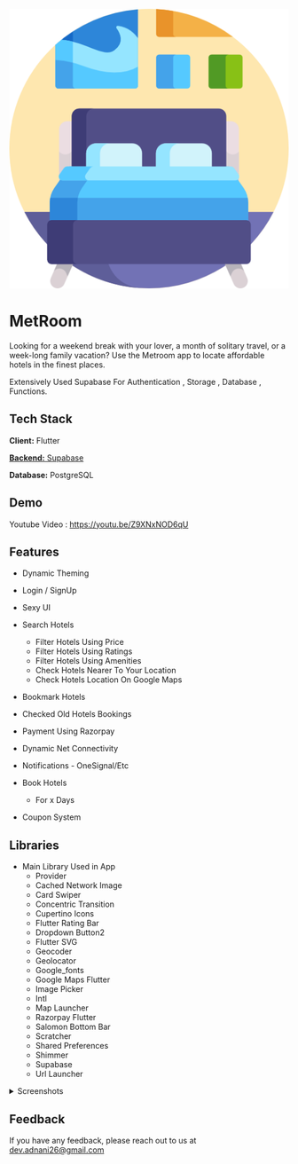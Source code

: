 <p align="center">
  <img src="https://raw.githubusercontent.com/Dev-Adnani/MetRoom-Flutter/main/assets/logo/logo.png" />
</p>

# MetRoom
 
Looking for a weekend break with your lover, a month of solitary travel, or a week-long family vacation? Use the Metroom app to locate affordable hotels in the finest places. 

Extensively Used Supabase For Authentication , Storage , Database , Functions.

## Tech Stack

**Client:** Flutter

[**Backend:** Supabase](https://supabase.com/)

**Database:** PostgreSQL

## Demo

Youtube Video : https://youtu.be/Z9XNxNOD6qU

## Features

  - Dynamic Theming
  - Login / SignUp
  - Sexy UI

- Search Hotels
  - Filter Hotels Using Price
  - Filter Hotels Using Ratings
  - Filter Hotels Using Amenities
  - Check Hotels Nearer To Your Location
  - Check Hotels Location On Google Maps

- Bookmark Hotels
- Checked Old Hotels Bookings
- Payment Using Razorpay

- Dynamic Net Connectivity
- Notifications - OneSignal/Etc

- Book Hotels
  - For x Days
- Coupon System

## Libraries

- Main Library Used in App 
    - Provider
    - Cached Network Image
    - Card Swiper
    - Concentric Transition
    - Cupertino Icons
    - Flutter Rating Bar
    - Dropdown Button2
    - Flutter SVG
    - Geocoder
    - Geolocator
    - Google_fonts
    - Google Maps Flutter
    - Image Picker
    - Intl
    - Map Launcher
    - Razorpay Flutter
    - Salomon Bottom Bar
    - Scratcher
    - Shared Preferences
    - Shimmer
    - Supabase
    - Url Launcher
    
<details>
  <summary>Screenshots </summary>
    
Screen 1               |  Screen 2  | Screen 3                            
:-------------------------:|:-------------------------:|:-------------------------:
![](https://github.com/Dev-Adnani/MetRoom-Flutter/blob/main/screenshots/screen_1-removebg-preview.png?raw=true)|![](https://github.com/Dev-Adnani/MetRoom-Flutter/blob/main/screenshots/screen_2-removebg-preview.png?raw=true)|![](https://github.com/Dev-Adnani/MetRoom-Flutter/blob/main/screenshots/screen_3-removebg-preview.png?raw=true)

Screen 4              |  Screen 5 | Screen 6                          
:-------------------------:|:-------------------------:|:-------------------------:
![](https://github.com/Dev-Adnani/MetRoom-Flutter/blob/main/screenshots/screen_4-removebg-preview.png?raw=true)|![](https://github.com/Dev-Adnani/MetRoom-Flutter/blob/main/screenshots/screen_5-removebg-preview.png?raw=true)|![](https://github.com/Dev-Adnani/MetRoom-Flutter/blob/main/screenshots/screen_6-removebg-preview.png?raw=true)

Screen 7              |  Screen 8 | Screen 9                           
:-------------------------:|:-------------------------:|:-------------------------:
![](https://github.com/Dev-Adnani/MetRoom-Flutter/blob/main/screenshots/screen_7-removebg-preview.png?raw=true)|![](https://github.com/Dev-Adnani/MetRoom-Flutter/blob/main/screenshots/screen_8-removebg-preview.png?raw=true)|![](https://github.com/Dev-Adnani/MetRoom-Flutter/blob/main/screenshots/screen_9-removebg-preview.png?raw=true)

Screen 10            |  Screen 11                            
:-------------------------:|:-------------------------:
![](https://github.com/Dev-Adnani/MetRoom-Flutter/blob/main/screenshots/screen_10-removebg-preview.png?raw=true)|![](https://github.com/Dev-Adnani/MetRoom-Flutter/blob/main/screenshots/screen_11-removebg-preview.png?raw=true)


</details>

## Feedback

If you have any feedback, please reach out to us at dev.adnani26@gmail.com


